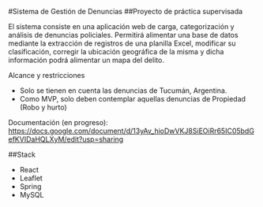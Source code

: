 #Sistema de Gestión de Denuncias
##Proyecto de práctica supervisada 

El sistema consiste en una aplicación web de carga, categorización y análisis de denuncias policiales. Permitirá alimentar una base de datos mediante la extracción de registros de una planilla Excel, modificar su clasificación, corregir la ubicación geográfica de la misma y dicha información podrá alimentar un mapa del delito. 

Alcance y restricciones
* Solo se tienen en cuenta las denuncias de Tucumán, Argentina.
* Como MVP, solo deben contemplar aquellas denuncias de Propiedad (Robo y hurto)

Documentación (en progreso): https://docs.google.com/document/d/13yAv_hioDwVKJ8SiEOiRr65IC05bdGefKVIDaHQLXyM/edit?usp=sharing

##Stack
- React
- Leaflet
- Spring
- MySQL

